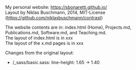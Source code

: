 My personal website: https://sbonaretti.github.io/   
Layout by Niklas Buschmann, 2014, MIT-License (https://github.com/niklasbuschmann/contrast)   

The website contents are in: index.html (Home), Projects.md, Publications.md, Software.md, and Teaching.md.   
The layout of index.html is in xxx   
The layout of the x.md pages is in xxx  

Changes from the original layout:  
- /_sass/basic.sass: line-height: 1.65 -> 1.40

